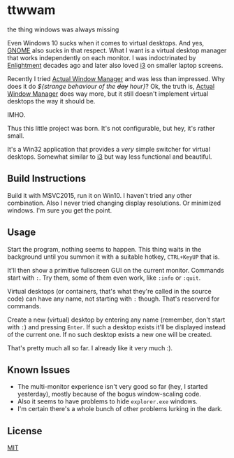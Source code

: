# ttwwam
the thing windows was always missing

Even Windows 10 sucks when it comes to virtual desktops. And yes, [GNOME](https://www.gnome.org/) also sucks in that respect.
What I want is a virtual desktop manager that works independently on each monitor.
I was indoctrinated by [Enlightment](https://www.enlightenment.org) decades ago and
later also loved [i3](https://i3wm.org/) on smaller laptop screens.

Recently I tried [Actual Window Manager](https://www.actualtools.com/) and was less than impressed.
Why does it do _${strange behaviour of the ~~day~~ hour}_?
Ok, the truth is, [Actual Window Manager](https://www.actualtools.com/) does way more,
but it still doesn't implement virtual desktops the way it should be.

IMHO.

Thus this little project was born. It's not configurable, but hey, it's rather small.

It's a Win32 application that provides a _very_ simple switcher for virtual desktops.
Somewhat similar to [i3](https://i3wm.org/) but way less functional and beautiful.

## Build Instructions
Build it with MSVC2015, run it on Win10. I haven't tried any other combination.
Also I never tried changing display resolutions. Or minimized windows.
I'm sure you get the point.

## Usage
Start the program, nothing seems to happen.
This thing waits in the background until you summon it with a suitable hotkey, `CTRL+KeyUP` that is.

It'll then show a primitive fullscreen GUI on the current monitor.
Commands start with `:`. Try them, some of them even work, like `:info` or `:quit`.

Virtual desktops (or containers, that's what they're called in the source code) can have any name, not starting with `:` though.
That's reserverd for commands.

Create a new (virtual) desktop by entering any name (remember, don't start with `:`) and pressing `Enter`.
If such a desktop exists it'll be displayed instead of the current one.
If no such desktop exists a new one will be created.

That's pretty much all so far. I already like it very much :).

## Known Issues
- The multi-monitor experience isn't very good so far (hey, I started yesterday), mostly because of the bogus window-scaling code.
- Also it seems to have problems to hide `explorer.exe` windows.
- I'm certain there's a whole bunch of other problems lurking in the dark.

## License
[MIT](https://opensource.org/licenses/MIT)
